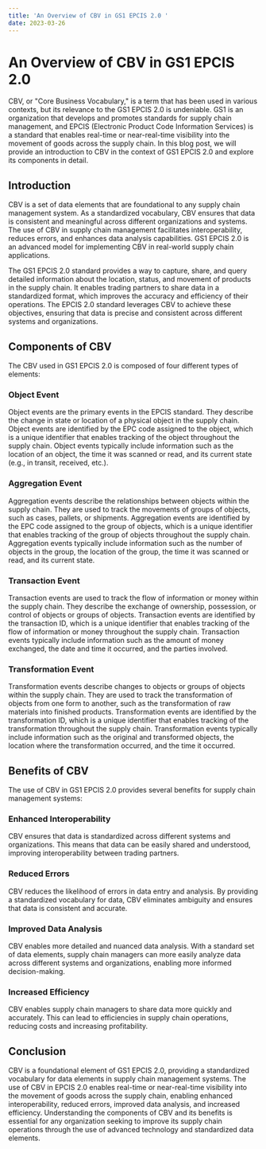 ```yaml
---
title: 'An Overview of CBV in GS1 EPCIS 2.0 '
date: 2023-03-26
---
```


# An Overview of CBV in GS1 EPCIS 2.0

CBV, or "Core Business Vocabulary," is a term that has been used in various contexts, but its relevance to the GS1 EPCIS 2.0 is undeniable. GS1 is an organization that develops and promotes standards for supply chain management, and EPCIS (Electronic Product Code Information Services) is a standard that enables real-time or near-real-time visibility into the movement of goods across the supply chain. In this blog post, we will provide an introduction to CBV in the context of GS1 EPCIS 2.0 and explore its components in detail.

## Introduction

CBV is a set of data elements that are foundational to any supply chain management system. As a standardized vocabulary, CBV ensures that data is consistent and meaningful across different organizations and systems. The use of CBV in supply chain management facilitates interoperability, reduces errors, and enhances data analysis capabilities. GS1 EPCIS 2.0 is an advanced model for implementing CBV in real-world supply chain applications.

The GS1 EPCIS 2.0 standard provides a way to capture, share, and query detailed information about the location, status, and movement of products in the supply chain. It enables trading partners to share data in a standardized format, which improves the accuracy and efficiency of their operations. The EPCIS 2.0 standard leverages CBV to achieve these objectives, ensuring that data is precise and consistent across different systems and organizations.

## Components of CBV

The CBV used in GS1 EPCIS 2.0 is composed of four different types of elements:

### Object Event

Object events are the primary events in the EPCIS standard. They describe the change in state or location of a physical object in the supply chain. Object events are identified by the EPC code assigned to the object, which is a unique identifier that enables tracking of the object throughout the supply chain. Object events typically include information such as the location of an object, the time it was scanned or read, and its current state (e.g., in transit, received, etc.).

### Aggregation Event

Aggregation events describe the relationships between objects within the supply chain. They are used to track the movements of groups of objects, such as cases, pallets, or shipments. Aggregation events are identified by the EPC code assigned to the group of objects, which is a unique identifier that enables tracking of the group of objects throughout the supply chain. Aggregation events typically include information such as the number of objects in the group, the location of the group, the time it was scanned or read, and its current state.

### Transaction Event

Transaction events are used to track the flow of information or money within the supply chain. They describe the exchange of ownership, possession, or control of objects or groups of objects. Transaction events are identified by the transaction ID, which is a unique identifier that enables tracking of the flow of information or money throughout the supply chain. Transaction events typically include information such as the amount of money exchanged, the date and time it occurred, and the parties involved.

### Transformation Event

Transformation events describe changes to objects or groups of objects within the supply chain. They are used to track the transformation of objects from one form to another, such as the transformation of raw materials into finished products. Transformation events are identified by the transformation ID, which is a unique identifier that enables tracking of the transformation throughout the supply chain. Transformation events typically include information such as the original and transformed objects, the location where the transformation occurred, and the time it occurred.

## Benefits of CBV

The use of CBV in GS1 EPCIS 2.0 provides several benefits for supply chain management systems:

### Enhanced Interoperability

CBV ensures that data is standardized across different systems and organizations. This means that data can be easily shared and understood, improving interoperability between trading partners.

### Reduced Errors

CBV reduces the likelihood of errors in data entry and analysis. By providing a standardized vocabulary for data, CBV eliminates ambiguity and ensures that data is consistent and accurate.

### Improved Data Analysis

CBV enables more detailed and nuanced data analysis. With a standard set of data elements, supply chain managers can more easily analyze data across different systems and organizations, enabling more informed decision-making.

### Increased Efficiency

CBV enables supply chain managers to share data more quickly and accurately. This can lead to efficiencies in supply chain operations, reducing costs and increasing profitability.

## Conclusion

CBV is a foundational element of GS1 EPCIS 2.0, providing a standardized vocabulary for data elements in supply chain management systems. The use of CBV in EPCIS 2.0 enables real-time or near-real-time visibility into the movement of goods across the supply chain, enabling enhanced interoperability, reduced errors, improved data analysis, and increased efficiency. Understanding the components of CBV and its benefits is essential for any organization seeking to improve its supply chain operations through the use of advanced technology and standardized data elements.

